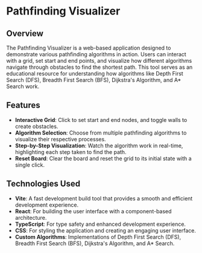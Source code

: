 
# Pathfinding Visualizer

## Overview

The Pathfinding Visualizer is a web-based application designed to demonstrate various pathfinding algorithms in action. Users can interact with a grid, set start and end points, and visualize how different algorithms navigate through obstacles to find the shortest path. This tool serves as an educational resource for understanding how algorithms like Depth First Search (DFS), Breadth First Search (BFS), Dijkstra's Algorithm, and A* Search work.

## Features

-   **Interactive Grid**: Click to set start and end nodes, and toggle walls to create obstacles.
-   **Algorithm Selection**: Choose from multiple pathfinding algorithms to visualize their respective processes.
-   **Step-by-Step Visualization**: Watch the algorithm work in real-time, highlighting each step taken to find the path.
-   **Reset Board**: Clear the board and reset the grid to its initial state with a single click.


## Technologies Used

-   **Vite**: A fast development build tool that provides a smooth and efficient development experience.
-   **React**: For building the user interface with a component-based architecture.
-   **TypeScript**: For type safety and enhanced development experience.
-   **CSS**: For styling the application and creating an engaging user interface.
-   **Custom Algorithms**: Implementations of Depth First Search (DFS), Breadth First Search (BFS), Dijkstra's Algorithm, and A* Search.
